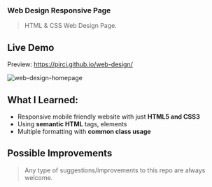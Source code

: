 ### Web Design Responsive Page

> HTML & CSS Web Design Page.

## Live Demo

Preview: https://pirci.github.io/web-design/

![web-design-homepage](img/demo.gif)

## What I Learned:

- Responsive mobile friendly website with just **HTML5 and CSS3**
- Using **semantic HTML** tags, elements
- Multiple formatting with **common class usage**

## Possible Improvements

> Any type of suggestions/improvements to this repo are always welcome.
